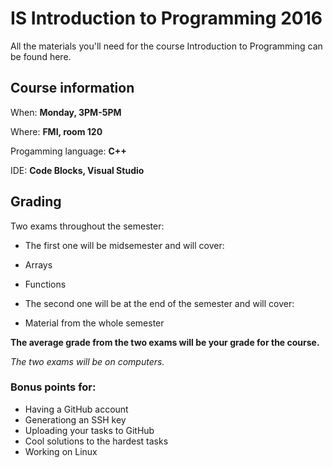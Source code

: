 # IS Introduction to Programming 2016
All the materials you'll need for the course Introduction to Programming can be found here.

## Course information

When: **Monday, 3PM-5PM**

Where: **FMI, room 120**

Progamming language: **C++**

IDE: **Code Blocks, Visual Studio**

## Grading

Two exams throughout the semester:

* The first one will be midsemester and will cover:

 * Arrays
  * Functions

  * The second one will be at the end of the semester and will cover:
   * Material from the whole semester

   **The average grade from the two exams will be your grade for the course.**

   *The two exams will be on computers.*

   ### Bonus points for:
   * Having a GitHub account
   * Generationg an SSH key
   * Uploading your tasks to GitHub
   * Cool solutions to the hardest tasks
   * Working on Linux
